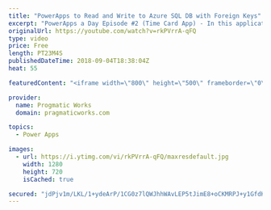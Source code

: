 ```yaml
---
title: "PowerApps to Read and Write to Azure SQL DB with Foreign Keys"
excerpt: "PowerApps a Day Episode #2 (Time Card App) - In this application example, we're going to start building a time card application using PowerApps and Azure SQL DB. You'll learn how to build If..Then statements and use the Filter Statement.  You'll also see how to deal with database referential integrity"
originalUrl: https://youtube.com/watch?v=rkPVrrA-qFQ
type: video
price: Free
length: PT23M4S
publishedDateTime: 2018-09-04T18:38:04Z
heat: 55

featuredContent: "<iframe width=\"800\" height=\"500\" frameborder=\"0\" src=\"https://www.youtube.com/embed/rkPVrrA-qFQ\" allow=\"accelerometer; autoplay; encrypted-media; gyroscope; picture-in-picture\" allowfullscreen></iframe>"

provider:
  name: Progmatic Works
  domain: pragmaticworks.com

topics:
  - Power Apps

images:
  - url: https://i.ytimg.com/vi/rkPVrrA-qFQ/maxresdefault.jpg
    width: 1280
    height: 720
    isCached: true

secured: "jdPjv1m/LKL/1+ydeArP/1CG0z7lQWJhhWAvLEP5tJimE8+oCKMRPJ+y1GfdKNqrwPQdzPznaOndDZ/04fTLiD1FFJqLx4o4qlU2yC5cpPZxxU2ip9kcMyBXAPgU5obIjokKnlwgEux2LS6h0B6zuaOtkjmZwioWVgoOrAi4QxkwRuTvwFlW/Gh1jJ/0UxblWzKyjqHKTCK5Jf5vSux4u6ZHRk2SqdNJ2T2gSe6+GVzcBZEYB9D6k2dg9WDUI+FuZHVBnsUOEA80AhVsBspy/lpY/C43hyUdI4Nl02vyFmiye4J9fTJm1j2T+MqLYBt3tbdqYsasa6fSM7r//Zj/SvFrZJtmKi3qdE1vpVundD4y3Vc/FMe5UqAFRIAMeUjewNIGxJfw9AJywRpIip6TtYvzid5bAibguXqzuXHNquU=;zx/mXdjJbkTvOwsxkn33lg=="
---
```


